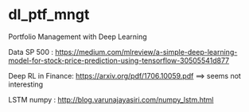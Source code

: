 # dl_ptf_mngt
Portfolio Management with Deep Learning

Data SP 500 : https://medium.com/mlreview/a-simple-deep-learning-model-for-stock-price-prediction-using-tensorflow-30505541d877

Deep RL in Finance: https://arxiv.org/pdf/1706.10059.pdf
==> seems not interesting


LSTM numpy : http://blog.varunajayasiri.com/numpy_lstm.html